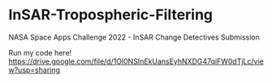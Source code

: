# InSAR-Tropospheric-Filtering
NASA Space Apps Challenge 2022 - InSAR Change Detectives Submission

Run my code here! https://drive.google.com/file/d/1Ol0NSInEkUansEyhNXDG47qiFW0dTjLc/view?usp=sharing 
